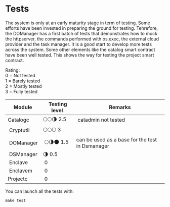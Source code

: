 # Tests

The system is only at an early maturity stage in term of testing. Some efforts
have been invested in preparing the ground for testing. Tehrefore, the DOManager
has a first batch of tests that demonstrates how to mock the httpserver, the
commands performed with os.exec, the external cloud provider and the task
manager. It is a good start to develop more tests across the system. Some other
elements like the catalog smart contract have been well tested. This shows the
way for testing the project smart contract.

Rating:  
0 = Not tested  
1 = Barely tested  
2 = Mostly tested  
3 = Fully tested  

| Module | Testing level | Remarks |
|--------|---------------|--------|
| Catalogc | 🌕🌕🌗 2.5  | catadmin not tested |
| Cryptutil | 🌕🌕🌕 3 | |
| DOManager | 🌕🌗🌑 1.5 | can be used as a base for the test in Dsmanager |
| DSManager | 🌗 0.5 | |
| Enclave | 0 | |
| Enclavem | 0 | |
| Projectc | 0 | |

You can launch all the tests with:

```make
make test
```